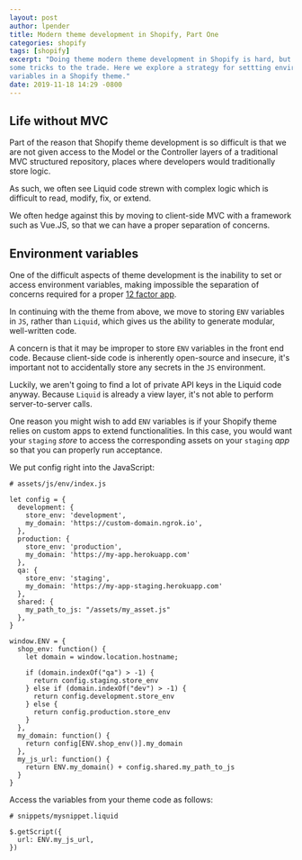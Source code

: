 ```yaml
---
layout: post
author: lpender
title: Modern theme development in Shopify, Part One
categories: shopify
tags: [shopify]
excerpt: "Doing theme modern theme development in Shopify is hard, but there are
some tricks to the trade. Here we explore a strategy for settting environment
variables in a Shopify theme."
date: 2019-11-18 14:29 -0800
---
```


## Life without MVC

Part of the reason that Shopify theme development is so difficult is that we are
not given access to the Model or the Controller layers of a traditional MVC
structured repository, places where developers would traditionally store logic.

As such, we often see Liquid code strewn with complex logic which is difficult
to read, modify, fix, or extend.

We often hedge against this by moving to client-side MVC with a framework such
as Vue.JS, so that we can have a proper separation of concerns.

## Environment variables

One of the difficult aspects of theme development is the inability to set or
access environment variables, making impossible the separation of concerns
required for a proper [12 factor app](https://12factor.net/).

In continuing with the theme from above, we move to storing `ENV` variables in
`JS`, rather than `Liquid`, which gives us the ability to generate modular,
well-written code.

A concern is that it may be improper to store `ENV` variables in the front end
code. Because client-side code is inherently open-source and insecure, it's
important not to accidentally store any secrets in the `JS` environment.

Luckily, we aren't going to find a lot of private API keys in the Liquid code
anyway. Because `Liquid` is already a view layer, it's not able to perform
server-to-server calls.

One reason you might wish to add `ENV` variables is if your Shopify theme relies
on custom apps to extend functionalities. In this case, you would want your
`staging` _store_ to access the corresponding assets on your `staging` _app_ so
that you can properly run acceptance.

We put config right into the JavaScript:

```
# assets/js/env/index.js

let config = {
  development: {
    store_env: 'development',
    my_domain: 'https://custom-domain.ngrok.io',
  },
  production: {
    store_env: 'production',
    my_domain: 'https://my-app.herokuapp.com'
  },
  qa: {
    store_env: 'staging',
    my_domain: 'https://my-app-staging.herokuapp.com'
  },
  shared: {
    my_path_to_js: "/assets/my_asset.js"
  },
}

window.ENV = {
  shop_env: function() {
    let domain = window.location.hostname;

    if (domain.indexOf("qa") > -1) {
      return config.staging.store_env
    } else if (domain.indexOf("dev") > -1) {
      return config.development.store_env
    } else {
      return config.production.store_env
    }
  },
  my_domain: function() {
    return config[ENV.shop_env()].my_domain
  },
  my_js_url: function() {
    return ENV.my_domain() + config.shared.my_path_to_js
  }
}
```

Access the variables from your theme code as follows:

```
# snippets/mysnippet.liquid

$.getScript({
  url: ENV.my_js_url,
})
```
